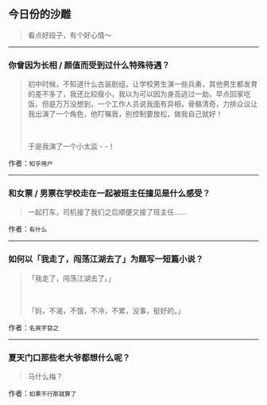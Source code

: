 ## 今日份的沙雕

> 看点好段子，有个好心情～


 
---

### 你曾因为长相 / 颜值而受到过什么特殊待遇？

> 初中时候，不知道什么古装剧组，让学校男生演一些兵勇，其他男生都发育的差不多了，我还比较瘦小，我以为可以因为身高逃过一劫，早点回家吃饭。但是万万没想到，一个工作人员说我面有异相，骨骼清奇，力排众议让我出演了一个角色，他叮嘱我，别控制要放松，做我自己就好！
> 
>  
> 
> 于是我演了一个小太监 - -！


作者：`知乎用户`

---

### 和女票 / 男票在学校走在一起被班主任撞见是什么感受？

> 一起打车，司机接了我们之后顺便又接了班主任……


作者：`有什么`

---

### 如何以「我走了，闯荡江湖去了」为题写一短篇小说？

> 「我走了，闯荡江湖去了。」
> 
>  
> 
> 「妈，不渴，不饿，不冷，不累，没事，挺好的。」


作者：`名爽字裒之`

---

### 夏天门口那些老大爷都想什么呢？

> 马什么梅？


作者：`如果不行那就算了`